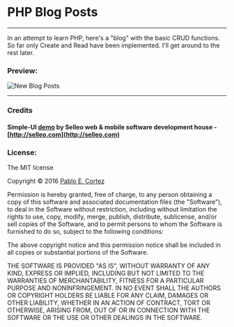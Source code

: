 # PHP Blog Posts

---
In an attempt to learn PHP, here's a "blog" with the basic CRUD functions. So far only Create and Read have been implemented. I'll get around to the rest later.

### Preview:


![New Blog Posts](http://i.imgur.com/8dISrU3.png)

---

### Credits

#### Simple-UI [demo](http://paranoida.github.com/simple-ui/) by Selleo web &amp; mobile software development house - [http://selleo.com](http://selleo.com)

### License:

The MIT license

Copyright &copy; 2016 [Pablo E. Cortez](http://pabloecortez.com)

Permission is hereby granted, free of charge, to any person obtaining a copy of this software and associated documentation files (the "Software"), to deal in the Software without restriction, including without limitation the rights to use, copy, modify, merge, publish, distribute, sublicense, and/or sell copies of the Software, and to permit persons to whom the Software is furnished to do so, subject to the following conditions:

The above copyright notice and this permission notice shall be included in all copies or substantial portions of the Software.

THE SOFTWARE IS PROVIDED "AS IS", WITHOUT WARRANTY OF ANY KIND, EXPRESS OR IMPLIED, INCLUDING BUT NOT LIMITED TO THE WARRANTIES OF MERCHANTABILITY, FITNESS FOR A PARTICULAR PURPOSE AND NONINFRINGEMENT. IN NO EVENT SHALL THE AUTHORS OR COPYRIGHT HOLDERS BE LIABLE FOR ANY CLAIM, DAMAGES OR OTHER LIABILITY, WHETHER IN AN ACTION OF CONTRACT, TORT OR OTHERWISE, ARISING FROM, OUT OF OR IN CONNECTION WITH THE SOFTWARE OR THE USE OR OTHER DEALINGS IN THE SOFTWARE.
